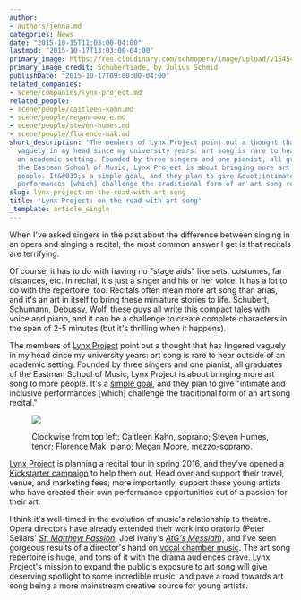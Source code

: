 ```yaml
---
author:
- authors/jenna.md
categories: News
date: "2015-10-15T11:03:00-04:00"
lastmod: "2015-10-17T13:03:00-04:00"
primary_image: https://res.cloudinary.com/schmopera/image/upload/v1545409169/media/webhook-uploads/1445033085679/SChubertiade.jpg.jpg
primary_image_credit: Schubertiade, by Julius Schmid
publishDate: "2015-10-17T09:00:00-04:00"
related_companies:
- scene/companies/lynx-project.md
related_people:
- scene/people/caitleen-kahn.md
- scene/people/megan-moore.md
- scene/people/steven-humes.md
- scene/people/florence-mak.md
short_description: 'The members of Lynx Project point out a thought that has lingered
  vaguely in my head since my university years: art song is rare to hear outside of
  an academic setting. Founded by three singers and one pianist, all graduates of
  the Eastman School of Music, Lynx Project is about bringing more art song to more
  people. It&#039;s a simple goal, and they plan to give &quot;intimate and inclusive
  performances [which] challenge the traditional form of an art song recital.&quot;'
slug: lynx-project-on-the-road-with-art-song
title: 'Lynx Project: on the road with art song'
_template: article_single
---
```


When I've asked singers in the past about the difference between singing in an opera and singing a recital, the most common answer I get is that recitals are terrifying. 

Of course, it has to do with having no "stage aids" like sets, costumes, far distances, etc. In recital, it's just a singer and his or her voice. It has a lot to do with the repertoire, too. Recitals often mean more art song than arias, and it's an art in itself to bring these miniature stories to life. Schubert, Schumann, Debussy, Wolf, these guys all write this compact tales with voice and piano, and it can be a challenge to create complete characters in the span of 2-5 minutes (but it's thrilling when it happens).

The members of [Lynx Project](/scene/companies/lynx-project/) point out a thought that has lingered vaguely in my head since my university years: art song is rare to hear outside of an academic setting. Founded by three singers and one pianist, all graduates of the Eastman School of Music, Lynx Project is about bringing more art song to more people. It's a [simple goal](https://www.kickstarter.com/projects/1967299709/lynx-project-our-case-for-art-song), and they plan to give "intimate and inclusive performances [which] challenge the traditional form of an art song recital."

<figure data-type="image">

![](https://res.cloudinary.com/schmopera/image/upload/v1545409169/media/webhook-uploads/1445034508640/Lynx.jpg.jpg)

<figcaption>Clockwise from top left: Caitleen Kahn, soprano; Steven Humes, tenor; Florence Mak, piano; Megan Moore, mezzo-soprano.</figcaption>
</figure>

[Lynx Project](https://www.kickstarter.com/projects/1967299709/lynx-project-our-case-for-art-song) is planning a recital tour in spring 2016, and they've opened a [Kickstarter campaign](https://www.kickstarter.com/projects/1967299709/lynx-project-our-case-for-art-song) to help them out. Head over and support their travel, venue, and marketing fees; more importantly, support these young artists who have created their own performance opportunities out of a passion for their art.

I think it's well-timed in the evolution of music's relationship to theatre. Opera directors have already extended their work into oratorio (Peter Sellars' [*St. Matthew Passion*](https://www.youtube.com/watch?v=PO1uxy3grpU), Joel Ivany's [*AtG's Messiah*](http://againstthegraintheatre.com/messiah/)), and I've seen gorgeous results of a director's hand on [vocal chamber music](/music-as-theatre-a-chamber-concert-in-banff/).  The art song repertoire is huge, and tons of it with the drama audiences crave. Lynx Project's mission to expand the public's exposure to art song will give deserving spotlight to some incredible music, and pave a road towards art song being a more mainstream creative source for young artists.
